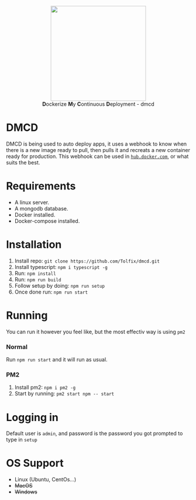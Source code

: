 <p align="center">
  <img width="260" src="https://cdn.tolfix.com/images/TX-Small.png">
  <br/>
  <strong>D</strong>ockerize <strong>M</strong>y <strong>C</strong>ontinuous <strong>D</strong>eployment - dmcd
</p>

# DMCD
DMCD is being used to auto deploy apps, it uses a webhook to know when there is a new image ready to pull,
then pulls it and recreats a new container ready for production. This webhook can be used in [`hub.docker.com`](https://hub.docker.com/), or what suits the best.

# Requirements
* A linux server.
* A mongodb database.
* Docker installed.
* Docker-compose installed.

# Installation
1. Install repo: `git clone https://github.com/Tolfix/dmcd.git`
2. Install typescript: `npm i typescript -g`
3. Run: `npm install`
4. Run: `npm run build`
5. Follow setup by doing: `npm run setup`
6. Once done run: `npm run start`

#  Running
You can run it however you feel like, but the most effectiv way is using `pm2`

### Normal
Run `npm run start` and it will run as usual.

### PM2
1. Install pm2: `npm i pm2 -g`
2. Start by running: `pm2 start npm -- start`

# Logging in
Default user is `admin`, and password is the password you got prompted to type in `setup`

# OS Support
* Linux (Ubuntu, CentOs...)
* ~~MacOS~~
* ~~Windows~~
